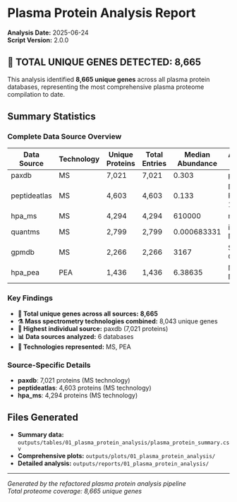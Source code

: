 
# Plasma Protein Analysis Report

**Analysis Date:** 2025-06-24  
**Script Version:** 2.0.0

## 🔬 TOTAL UNIQUE GENES DETECTED: 8,665

This analysis identified **8,665 unique genes** across all plasma protein databases, representing the most comprehensive plasma proteome compilation to date.

## Summary Statistics

### Complete Data Source Overview
| Data Source | Technology | Unique Proteins | Total Entries | Median Abundance | Abundance Type |
|-------------|------------|-----------------|---------------|------------------|----------------|
| paxdb | MS | 7,021 | 7,021 | 0.303 | ppm |
| peptideatlas | MS | 4,603 | 4,603 | 0.133 | Normalized PSMs per 100K |
| hpa_ms | MS | 4,294 | 4,294 | 610000 | mg/L |
| quantms | MS | 2,799 | 2,799 | 0.000683331 | iBAQ Normalized |
| gpmdb | MS | 2,266 | 2,266 | 3167 | Spectral Count |
| hpa_pea | PEA | 1,436 | 1,436 | 6.38635 | Median NPX |

### Key Findings

- **🎯 Total unique genes across all sources:** **8,665**
- **⚗️ Mass spectrometry technologies combined:** 8,043 unique genes
- **🥇 Highest individual source:** paxdb (7,021 proteins)
- **📊 Data sources analyzed:** 6 databases
- **🔬 Technologies represented:** MS, PEA

### Source-Specific Details
- **paxdb**: 7,021 proteins (MS technology)
- **peptideatlas**: 4,603 proteins (MS technology)
- **hpa_ms**: 4,294 proteins (MS technology)

## Files Generated

- **Summary data:** `outputs/tables/01_plasma_protein_analysis/plasma_protein_summary.csv`
- **Comprehensive plots:** `outputs/plots/01_plasma_protein_analysis/`
- **Detailed analysis:** `outputs/reports/01_plasma_protein_analysis/`

---
*Generated by the refactored plasma protein analysis pipeline*  
*Total proteome coverage: 8,665 unique genes*

